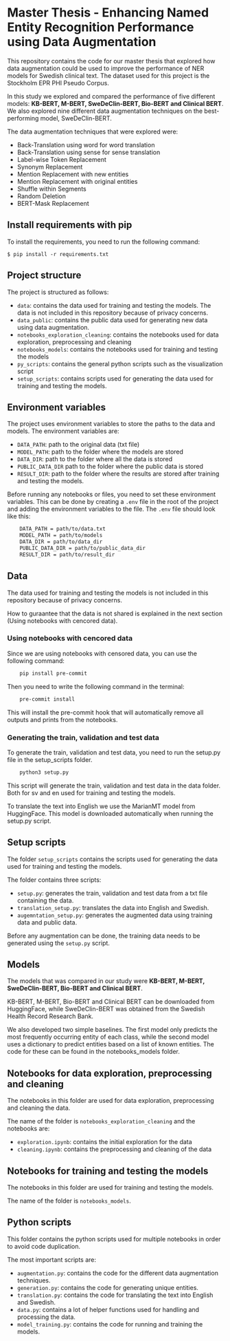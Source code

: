 # Master Thesis - Enhancing Named Entity Recognition Performance using Data Augmentation

This repository contains the code for our master thesis that explored how data augmentation could be used to improve the performance of NER models for Swedish clinical text. The dataset used for this project is the Stockholm EPR PHI Pseudo Corpus.

In this study we explored and compared the performance of five different models: **KB-BERT, M-BERT, SweDeClin-BERT, Bio-BERT and Clinical BERT**. We also explored nine different data augmentation techniques on the best-performing model, SweDeClin-BERT.

The data augmentation techniques that were explored were:

- Back-Translation using word for word translation
- Back-Translation using sense for sense translation
- Label-wise Token Replacement
- Synonym Replacement
- Mention Replacement with new entities
- Mention Replacement with original entities
- Shuffle within Segments
- Random Deletion
- BERT-Mask Replacement

## Install requirements with pip

To install the requirements, you need to run the following command:

`$ pip install -r requirements.txt`

## Project structure

The project is structured as follows:

- `data`: contains the data used for training and testing the models. The data is not included in this repository because of privacy concerns.
- `data_public`: contains the public data used for generating new data using data augmentation.
- `notebooks_exploration_cleaning`: contains the notebooks used for data exploration, preprocessing and cleaning
- `notebooks_models`: contains the notebooks used for training and testing the models
- `py_scripts`: contains the general python scripts such as the visualization script
- `setup_scripts`: contains scripts used for generating the data used for training and testing the models.

## Environment variables

The project uses environment variables to store the paths to the data and models. The environment variables are:

- `DATA_PATH`: path to the original data (txt file)
- `MODEL_PATH`: path to the folder where the models are stored
- `DATA_DIR`: path to the folder where all the data is stored
- `PUBLIC_DATA_DIR` path to the folder where the public data is stored
- `RESULT_DIR`: path to the folder where the results are stored after training and testing the models.

Before running any notebooks or files, you need to set these environment variables. This can be done by creating a `.env` file in the root of the project and adding the environment variables to the file. The `.env` file should look like this:

```bash
    DATA_PATH = path/to/data.txt
    MODEL_PATH = path/to/models
    DATA_DIR = path/to/data_dir
    PUBLIC_DATA_DIR = path/to/public_data_dir
    RESULT_DIR = path/to/result_dir
```

## Data

The data used for training and testing the models is not included in this repository because of privacy concerns.

How to guraantee that the data is not shared is explained in the next section (Using notebooks with cencored data).

### Using notebooks with cencored data

Since we are using notebooks with censored data, you can use the following command:

```bash
    pip install pre-commit
```

Then you need to write the following command in the terminal:

```bash
    pre-commit install
```

This will install the pre-commit hook that will automatically remove all outputs and prints from the notebooks.

### Generating the train, validation and test data

To generate the train, validation and test data, you need to run the setup.py file in the setup_scripts folder.

```bash
    python3 setup.py
```

This script will generate the train, validation and test data in the data folder. Both for sv and en used for training and testing the models.

To translate the text into English we use the MarianMT model from HuggingFace. This model is downloaded automatically when running the setup.py script.

## Setup scripts

The folder `setup_scripts` contains the scripts used for generating the data used for training and testing the models.

The folder contains three scripts:

- `setup.py`: generates the train, validation and test data from a txt file containing the data.
- `translation_setup.py`: translates the data into English and Swedish.
- `augemntation_setup.py`: generates the augmented data using training data and public data.

Before any augmentation can be done, the training data needs to be generated using the `setup.py` script.


## Models

The models that was compared in our study were **KB-BERT, M-BERT, SweDeClin-BERT, Bio-BERT and Clinical BERT**.

KB-BERT, M-BERT, Bio-BERT and Clinical BERT can be downloaded from HuggingFace, while SweDeClin-BERT was obtained from the Swedish Health Record Research Bank.

We also developed two simple baselines. The first model only predicts the most frequently occurring entity of each class, while the second model uses a dictionary to predict entities based on a list of known entities. The code for these can be found in the notebooks_models folder.


## Notebooks for data exploration, preprocessing and cleaning

The notebooks in this folder are used for data exploration, preprocessing and cleaning the data.

The name of the folder is `notebooks_exploration_cleaning` and the notebooks are:

- `exploration.ipynb`: contains the initial exploration for the data
- `cleaning.ipynb`: contains the preprocessing and cleaning of the data

## Notebooks for training and testing the models

The notebooks in this folder are used for training and testing the models.

The name of the folder is `notebooks_models`.

## Python scripts

This folder contains the python scripts used for multiple notebooks in order to avoid code duplication.

The most important scripts are:

- `augmentation.py`: contains the code for the different data augmentation techniques.
- `generation.py`: contains the code for generating unique entities.
- `translation.py`: contains the code for translating the text into English and Swedish.
- `data.py`: contains a lot of helper functions used for handling and processing the data.
- `model_training.py`: contains the code for running and training the models.
